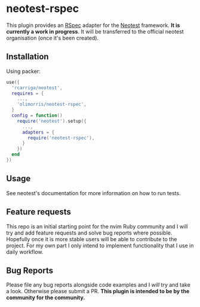 # neotest-rspec

This plugin provides an [RSpec](https://rspec.info) adapter for the [Neotest](https://github.com/rcarriga/neotest) framework.
**It is currently a work in progress**. It will be transferred to the official neotest organisation (once it's been created).

## Installation

Using packer:

```lua
use({
  'rcarriga/neotest',
  requires = {
    ...,
    'olimorris/neotest-rspec',
  }
  config = function()
    require('neotest').setup({
      ...,
      adapters = {
        require('neotest-rspec'),
      }
    })
  end
})
```

## Usage

See neotest's documentation for more information on how to run tests.

## Feature requests

This repo is an initial starting point for the nvim Ruby community and I will try and add feature requests and solve bug reports where possible.
Hopefully once it is more stable users will be able to contribute to the project. For my own part I only intend to implement functionality that I use in daily workflow.

## Bug Reports

Please file any bug reports alongside code examples and I _will_ try and take a look. Otherwise please submit a PR. **This plugin is intended to be by the community for the community.**
